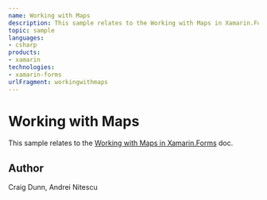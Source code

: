 ```yaml
---
name: Working with Maps
description: This sample relates to the Working with Maps in Xamarin.Forms doc.
topic: sample
languages:
- csharp
products:
- xamarin
technologies:
- xamarin-forms
urlFragment: workingwithmaps
---
```

Working with Maps
==============

This sample relates to the [Working with Maps in Xamarin.Forms](http://developer.xamarin.com/guides/cross-platform/xamarin-forms/working-with/maps) doc.

Author
------

Craig Dunn, Andrei Nitescu
